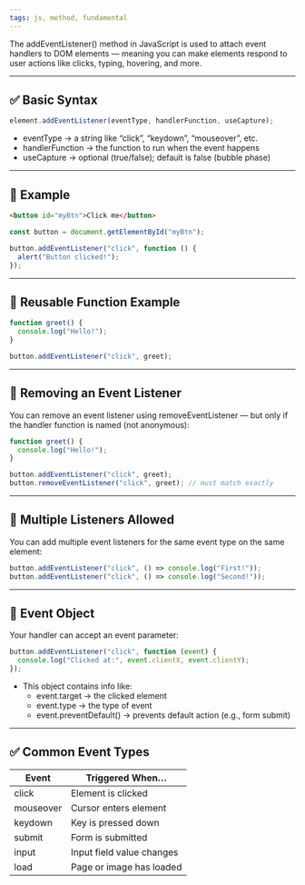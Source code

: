 ```yaml
---
tags: js, method, fundamental
---
```


The addEventListener() method in JavaScript is used to attach event handlers to DOM elements — meaning you can make elements respond to user actions like clicks, typing, hovering, and more.

---

## **✅ Basic Syntax**

```js
element.addEventListener(eventType, handlerFunction, useCapture);
```

- eventType → a string like “click”, “keydown”, “mouseover”, etc.
- handlerFunction → the function to run when the event happens
- useCapture → optional (true/false); default is false (bubble phase)

---

## **🔹 Example**

```html
<button id="myBtn">Click me</button>
```

```js
const button = document.getElementById("myBtn");

button.addEventListener("click", function () {
  alert("Button clicked!");
});
```

---

## **🔄 Reusable Function Example**

```js
function greet() {
  console.log("Hello!");
}

button.addEventListener("click", greet);
```

---

## **🧹 Removing an Event Listener**

You can remove an event listener using removeEventListener — but only if the handler function is named (not anonymous):

```js
function greet() {
  console.log("Hello!");
}

button.addEventListener("click", greet);
button.removeEventListener("click", greet); // must match exactly
```

---

## **📍 Multiple Listeners Allowed**

You can add multiple event listeners for the same event type on the same element:

```js
button.addEventListener("click", () => console.log("First!"));
button.addEventListener("click", () => console.log("Second!"));
```

---

## **🧠 Event Object**

Your handler can accept an event parameter:

```js
button.addEventListener("click", function (event) {
  console.log("Clicked at:", event.clientX, event.clientY);
});
```

- This object contains info like:
	- event.target → the clicked element
	- event.type → the type of event
	- event.preventDefault() → prevents default action (e.g., form submit)

---

## **✅ Common Event Types**

|**Event**|**Triggered When…**|
|---|---|
|click|Element is clicked|
|mouseover|Cursor enters element|
|keydown|Key is pressed down|
|submit|Form is submitted|
|input|Input field value changes|
|load|Page or image has loaded|
